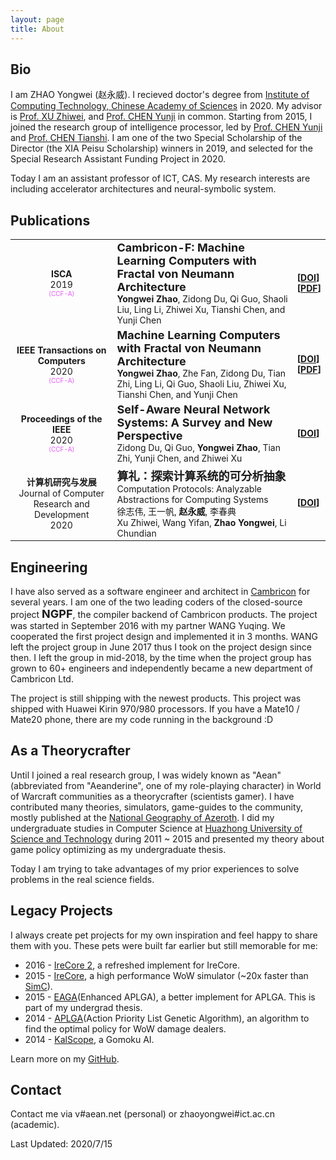 ```yaml
---
layout: page
title: About
---
```


## Bio

I am ZHAO Yongwei (赵永威). I recieved doctor's degree from [Institute of Computing Technology, Chinese Academy of Sciences](http://www.ict.ac.cn) in 2020. My advisor is [Prof. XU Zhiwei](http://novel.ict.ac.cn/zxu/), and [Prof. CHEN Yunji](http://novel.ict.ac.cn/ychen) in common. Starting from 2015, I joined the research group of intelligence processor, led by [Prof. CHEN Yunji](http://novel.ict.ac.cn/ychen) and [Prof. CHEN Tianshi](http://novel.ict.ac.cn/tchen). I am one of the two Special Scholarship of the Director (the XIA Peisu Scholarship) winners in 2019, and selected for the Special Research Assistant Funding Project in 2020.

Today I am an assistant professor of ICT, CAS. My research interests are including accelerator architectures and neural-symbolic system. 

## Publications

<style>
    th { display: none; }
    td { font-size: 14px; }
    del { text-decoration:none; color: #e659f7; font-size: 10px; }
    em { font-size: 18px; font-style: normal; font-weight: bold; }
</style>
| | | |
| :-------------: | :---------- | :----------- |
| __ISCA__<br>2019<br>~~(CCF-A)~~ | *Cambricon-F: Machine Learning Computers with Fractal von Neumann Architecture*<br>__Yongwei Zhao__, Zidong Du, Qi Guo, Shaoli Liu, Ling Li, Zhiwei Xu, Tianshi Chen, and Yunji Chen | __[[DOI](https://doi.org/10.1145/3307650.3322226)]__<br>__[[PDF](https://nighthaven.aean.net/barn/Sollnstsa)]__ |
| __IEEE Transactions on Computers__<br>2020<br>~~(CCF-A)~~ | *Machine Learning Computers with Fractal von Neumann Architecture*<br> __Yongwei Zhao__, Zhe Fan, Zidong Du, Tian Zhi, Ling Li, Qi Guo, Shaoli Liu, Zhiwei Xu, Tianshi Chen, and Yunji Chen | __[[DOI](https://doi.org/10.1109/TC.2020.2982159)]__<br>__[[PDF](https://nighthaven.aean.net/barn/Rerra)]__ |
| __Proceedings of the IEEE__<br>2020<br>~~(CCF-A)~~ | *Self-Aware Neural Network Systems: A Survey and New Perspective*<br> Zidong Du, Qi Guo, __Yongwei Zhao__, Tian Zhi, Yunji Chen, and Zhiwei Xu | __[[DOI](https://doi.org/10.1109/JPROC.2020.2977722)]__ |
| __计算机研究与发展__<br>Journal of Computer Research and Development<br>2020 | *算礼：探索计算系统的可分析抽象*<br>Computation Protocols: Analyzable Abstractions for Computing Systems <br> 徐志伟, 王一帆, __赵永威__, 李春典 <br> Xu Zhiwei, Wang Yifan, __Zhao Yongwei__, Li Chundian | __[[DOI](https://doi.org/10.7544/issn1000-1239.2020.20200058)]__ |

## Engineering

I have also served as a software engineer and architect in [Cambricon](http://www.cambricon.com) for several years. I am one of the two leading coders of the closed-source project *NGPF*, the compiler backend of Cambricon products. The project was started in September 2016 with my partner WANG Yuqing. We cooperated the first project design and implemented it in 3 months. WANG left the project group in June 2017 thus I took on the project design since then. I left the group in mid-2018, by the time when the project group has grown to 60+ engineers and independently became a new department of Cambricon Ltd.

The project is still shipping with the newest products. This project was shipped with Huawei Kirin 970/980 processors. If you have a Mate10 / Mate20 phone, there are my code running in the background :D

## As a Theorycrafter

Until I joined a real research group, I was widely known as "Aean" (abbreviated from "Aeanderine", one of my role-playing character) in World of Warcraft communities as a theorycrafter (scientists gamer). I have contributed many theories, simulators, game-guides to the community, mostly published at the [National Geography of Azeroth](http://bbs.nga.cn/nuke.php?func=ucp&uid=9771319). I did my undergraduate studies in Computer Science at [Huazhong University of Science and Technology](http://www.hust.edu.cn) during 2011 ~ 2015 and presented my theory about game policy optimizing as my undergraduate thesis.

Today I am trying to take advantages of my prior experiences to solve problems in the real science fields.

## Legacy Projects

I always create pet projects for my own inspiration and feel happy to share them with you. These pets were built far earlier but still memorable for me:

* 2016 - [IreCore 2](https://github.com/AeanSR/irecore2), a refreshed implement for IreCore.
* 2015 - [IreCore](https://sim.aean.net), a high performance WoW simulator (~20x faster than [SimC](https://github.com/simulationcraft/simc)).
* 2015 - [EAGA](https://github.com/AeanSR/eaga)(Enhanced APLGA), a better implement for APLGA. This is part of my undergrad thesis.
* 2014 - [APLGA](https://github.com/AeanSR/aplga)(Action Priority List Genetic Algorithm), an algorithm to find the optimal policy for WoW damage dealers.
* 2014 - [KalScope](http://aean.net/kalscope), a Gomoku AI.

Learn more on my [GitHub](https://github.com/AeanSR).

## Contact

Contact me via v#aean.net (personal) or zhaoyongwei#ict.ac.cn (academic).

Last Updated: 2020/7/15
